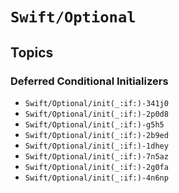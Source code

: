 # ``Swift/Optional``

## Topics

### Deferred Conditional Initializers
- ``Swift/Optional/init(_:if:)-341j0``
- ``Swift/Optional/init(_:if:)-2p0d8``
- ``Swift/Optional/init(_:if:)-g5h5``
- ``Swift/Optional/init(_:if:)-2b9ed``
- ``Swift/Optional/init(_:if:)-1dhey``
- ``Swift/Optional/init(_:if:)-7n5az``
- ``Swift/Optional/init(_:if:)-2g0fa``
- ``Swift/Optional/init(_:if:)-4n6np``
